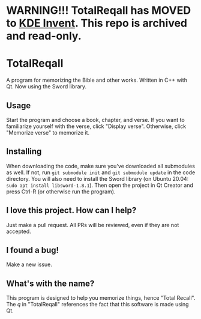 # WARNING!!! TotalReqall has MOVED to [KDE Invent](https://invent.kde.org/lorendb/totalreqall). This repo is archived and read-only.

# TotalReqall
A program for memorizing the Bible and other works. Written in C++ with Qt. Now using the Sword library.

## Usage
Start the program and choose a book, chapter, and verse. If you want to familiarize yourself with the verse, click "Display verse". Otherwise, click "Memorize verse" to memorize it.

## Installing
When downloading the code, make sure you've downloaded all submodules as well. If not, run `git submodule init` and `git submodule update` in the code directory. You will also need to install the Sword library (on Ubuntu 20.04: `sudo apt install libsword-1.8.1`). Then open the project in Qt Creator and press Ctrl-R (or otherwise run the program).

## I love this project. How can I help?
Just make a pull request. All PRs will be reviewed, even if they are not accepted.

## I found a bug!
Make a new issue.

## What's with the name?
This program is designed to help you memorize things, hence "Total Recall". The *q* in "TotalReqall" references the fact that this software is made using Qt.
